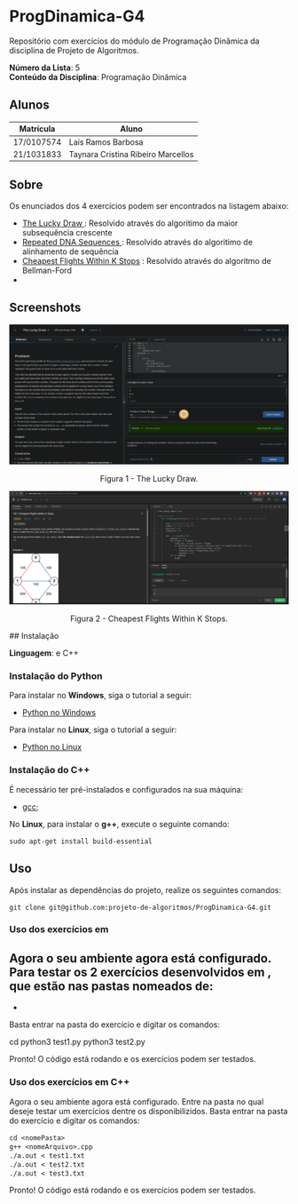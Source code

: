 # ProgDinamica-G4
Repositório  com exercícios do módulo de Programação Dinâmica da disciplina de Projeto de Algoritmos.

**Número da Lista**: 5<br>
**Conteúdo da Disciplina**: Programação Dinâmica<br>

## Alunos
| Matrícula | Aluno |
| -- | -- |
| 17/0107574  |  Laís Ramos Barbosa     |
| 21/1031833  | Taynara Cristina Ribeiro Marcellos  |

## Sobre 


Os enunciados dos 4 exercícios podem ser encontrados na listagem abaixo:

- [The Lucky Draw 
](https://www.codechef.com/problems/D2) : Resolvido através do algoritimo da maior subsequência crescente
- [Repeated DNA Sequences
](https://leetcode.com/problems/repeated-dna-sequences/): Resolvido através do algoritimo de alinhamento de sequência
- [Cheapest Flights Within K Stops](https://leetcode.com/problems/cheapest-flights-within-k-stops/) : Resolvido através do algoritmo de Bellman-Ford
- 

## Screenshots
<img src="./assets/theLuckyDraw.png">
<p align="center">Figura 1 - The Lucky Draw.</p>

<img src="./assets/CheapestFlightsWithinKStops.png">
<p align="center">Figura 2 - Cheapest Flights Within K Stops.</p>
## Instalação 

**Linguagem**: e C++<br>

### Instalação do Python

Para instalar  no **Windows**, siga o tutorial a seguir:
- [Python no Windows](https://www.python.org/downloads/windows/)

Para instalar  no **Linux**, siga o tutorial a seguir:
- [Python no Linux](https://python.org.br/instalacao-linux/)

### Instalação do C++

É necessário ter pré-instalados e configurados na sua máquina:
- [gcc](https://gcc.gnu.org/);

No **Linux**, para instalar o **g++**, execute o seguinte comando:

    sudo apt-get install build-essential

## Uso 

Após instalar as dependências do projeto, realize os seguintes comandos: 

    git clone git@github.com:projeto-de-algoritmos/ProgDinamica-G4.git

### Uso dos exercícios em 

Agora o seu ambiente agora está configurado. Para testar os 2 exercícios desenvolvidos em , que estão nas pastas nomeados de:
- 
- 

Basta entrar na pasta do exercício e digitar os comandos:

   cd <nomePasta>
    python3 test1.py
    python3 test2.py
    
    

Pronto! O código está rodando e os exercícios podem ser testados.

### Uso dos exercícios em C++

Agora o seu ambiente agora está configurado. Entre na pasta no qual deseje testar um exercícios dentre os disponibilizidos. Basta entrar na pasta do exercício e digitar os comandos:

    cd <nomePasta>
    g++ <nomeArquivo>.cpp
    ./a.out < test1.txt
    ./a.out < test2.txt
    ./a.out < test3.txt

Pronto! O código está rodando e os exercícios podem ser testados.
